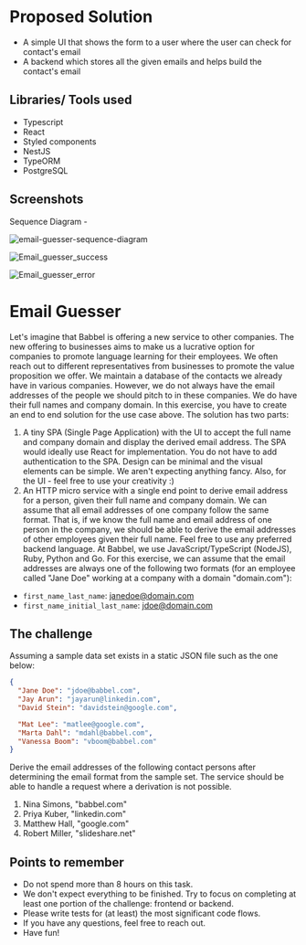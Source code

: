 # Proposed Solution
- A simple UI that shows the form to a user where the user can check for contact's email
- A backend which stores all the given emails and helps build the contact's email

## Libraries/ Tools used
- Typescript
- React
- Styled components
- NestJS
- TypeORM
- PostgreSQL

## Screenshots
Sequence Diagram - 

![email-guesser-sequence-diagram](https://github.com/user-attachments/assets/6ce68e9c-ed66-447c-bb8a-fadb2d434040)


![Email_guesser_success](https://github.com/user-attachments/assets/0b4a9d83-e32a-46f5-a3e4-610faf31199b)

![Email_guesser_error](https://github.com/user-attachments/assets/648d06c9-d8ce-46c2-a5c4-ea5074459443)

# Email Guesser

Let's imagine that Babbel is offering a new service to other companies.
The new offering to businesses aims to make us a lucrative option for companies to promote language learning for their employees. We often reach out to different representatives from businesses to promote the value proposition we offer.
We maintain a database of the contacts we already have in various companies. However, we do not always have the email addresses of the people we should pitch to in these companies. We do have their full names and company domain.
In this exercise, you have to create an end to end solution for the use case above. The solution has two parts:

1. A tiny SPA (Single Page Application) with the UI to accept the full name and company domain and display the derived email address. The SPA would ideally use React for implementation. You do not have to add authentication to the SPA. Design can be minimal and the visual elements can be simple. We aren't expecting anything fancy. Also, for the UI - feel free to use your creativity :)
2. An HTTP micro service with a single end point to derive email address for a person, given their full name and company domain. We can assume that all email addresses of one company follow the same format. That is, if we know the full name and email address of one person in the company, we should be able to derive the email addresses of other employees given their full name. Feel free to use any preferred backend language. At Babbel, we use JavaScript/TypeScript (NodeJS), Ruby, Python and Go.
   For this exercise, we can assume that the email addresses are always one of the following two formats (for an employee called "Jane Doe" working at a company with a domain "domain.com"):

- `first_name_last_name`: janedoe@domain.com
- `first_name_initial_last_name`: jdoe@domain.com

## The challenge

Assuming a sample data set exists in a static JSON file such as the one below:

```json
{
  "Jane Doe": "jdoe@babbel.com",
  "Jay Arun": "jayarun@linkedin.com",
  "David Stein": "davidstein@google.com",

  "Mat Lee": "matlee@google.com",
  "Marta Dahl": "mdahl@babbel.com",
  "Vanessa Boom": "vboom@babbel.com"
}
```

Derive the email addresses of the following contact persons after determining the email format from the sample set. The service should be able to handle a request where a derivation is not possible.

1. Nina Simons, "babbel.com"
2. Priya Kuber, "linkedin.com"
3. Matthew Hall, "google.com"
4. Robert Miller, "slideshare.net"

## Points to remember

- Do not spend more than 8 hours on this task.
- We don't expect everything to be finished. Try to focus on completing at least one portion of the challenge: frontend or backend.
- Please write tests for (at least) the most significant code flows.
- If you have any questions, feel free to reach out.
- Have fun!
